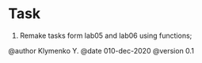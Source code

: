 # Task
1. Remake tasks form lab05 and lab06 using functions;


@author Klymenko Y.
@date 010-dec-2020
@version 0.1
